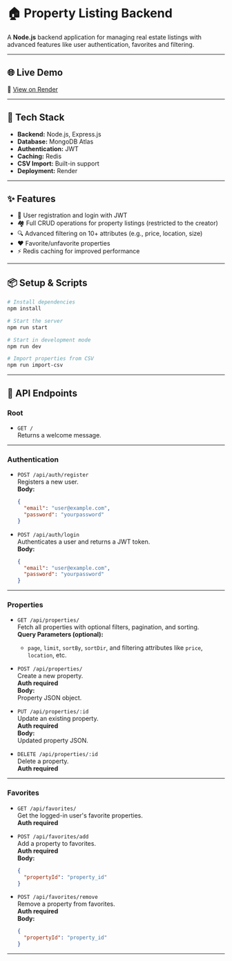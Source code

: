 # 🏠 Property Listing Backend

A **Node.js** backend application for managing real estate listings with advanced features like user authentication, favorites and filtering.

---

## 🌐 Live Demo

🔗 [View on Render](https://hypergroai-assignment-4.onrender.com/)

---

## 🚀 Tech Stack

- **Backend:** Node.js, Express.js  
- **Database:** MongoDB Atlas  
- **Authentication:** JWT  
- **Caching:** Redis  
- **CSV Import:** Built-in support  
- **Deployment:** Render  

---

## ✨ Features

- 🔐 User registration and login with JWT
- 🏘️ Full CRUD operations for property listings (restricted to the creator)
- 🔍 Advanced filtering on 10+ attributes (e.g., price, location, size)
- ❤️ Favorite/unfavorite properties
- ⚡ Redis caching for improved performance

---

## 📦 Setup & Scripts

```bash
# Install dependencies
npm install

# Start the server
npm run start

# Start in development mode
npm run dev

# Import properties from CSV
npm run import-csv
```

---

## 📖 API Endpoints

### Root

- `GET /`  
  Returns a welcome message.

---

### Authentication

- `POST /api/auth/register`  
  Registers a new user.  
  **Body:**  
  ```json
  {
    "email": "user@example.com",
    "password": "yourpassword"
  }
  ```

- `POST /api/auth/login`  
  Authenticates a user and returns a JWT token.  
  **Body:**  
  ```json
  {
    "email": "user@example.com",
    "password": "yourpassword"
  }
  ```

---

### Properties

- `GET /api/properties/`  
  Fetch all properties with optional filters, pagination, and sorting.  
  **Query Parameters (optional):**  
  - `page`, `limit`, `sortBy`, `sortDir`, and filtering attributes like `price`, `location`, etc.

- `POST /api/properties/`  
  Create a new property.  
  **Auth required**  
  **Body:**  
  Property JSON object.

- `PUT /api/properties/:id`  
  Update an existing property.  
  **Auth required**  
  **Body:**  
  Updated property JSON.

- `DELETE /api/properties/:id`  
  Delete a property.  
  **Auth required**

---

### Favorites

- `GET /api/favorites/`  
  Get the logged-in user's favorite properties.  
  **Auth required**

- `POST /api/favorites/add`  
  Add a property to favorites.  
  **Auth required**  
  **Body:**  
  ```json
  {
    "propertyId": "property_id"
  }
  ```

- `POST /api/favorites/remove`  
  Remove a property from favorites.  
  **Auth required**  
  **Body:**  
  ```json
  {
    "propertyId": "property_id"
  }
  ```

---

